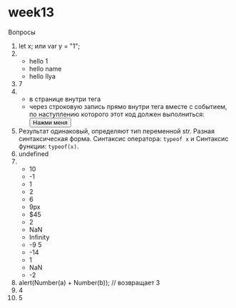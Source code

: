 # week13
Вопросы
1) let x; 
   или var y = "1";
2) - hello 1
   - hello name
   - hello Ilya
3) 7
4) - в странице внутри тега <script>, который внутри тега <head>, либо внутри тега <body>, перед закрытием тега
   - через внешний файл: <script src="путь_к_файлу_скрипта/script.js"></script>
   - через строковую запись прямо внутри тега вместе с событием, по наступлению которого этот код должен выполниться:<button onClick="alert('Привет!')">Нажми меня</button>
5) Результат одинаковый, определяют тип переменной str.
   Разная синтаксическая форма. Синтаксис оператора: `typeof x` и Синтаксис функции: `typeof(x)`.
6) undefined
7) - 10
   - -1
   - 1
   - 2
   - 6
   - 9px
   - $45
   - 2
   - NaN
   - Infinity
   -   -9  5
   - -14
   - 1
   - NaN
   - -2
8) alert(Number(a) + Number(b)); // возвращает 3
9) 4
10) 5
